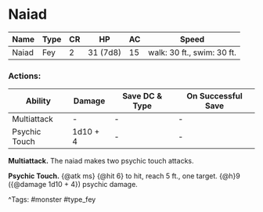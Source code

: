 # Naiad

| Name | Type | CR | HP | AC | Speed |
|------|------|----|----|----|-------|
| Naiad | Fey | 2 | 31 (7d8) | 15 | walk: 30 ft., swim: 30 ft. |

### Actions:

| Ability | Damage | Save DC & Type | On Successful Save |
|---------|--------|----------------|--------------------|
| Multiattack | - | - | - |
| Psychic Touch | 1d10 + 4 | - | - |


**Multiattack.** The naiad makes two psychic touch attacks.

**Psychic Touch.** {@atk ms} {@hit 6} to hit, reach 5 ft., one target. {@h}9 ({@damage 1d10 + 4}) psychic damage.

^Tags: #monster #type_fey
